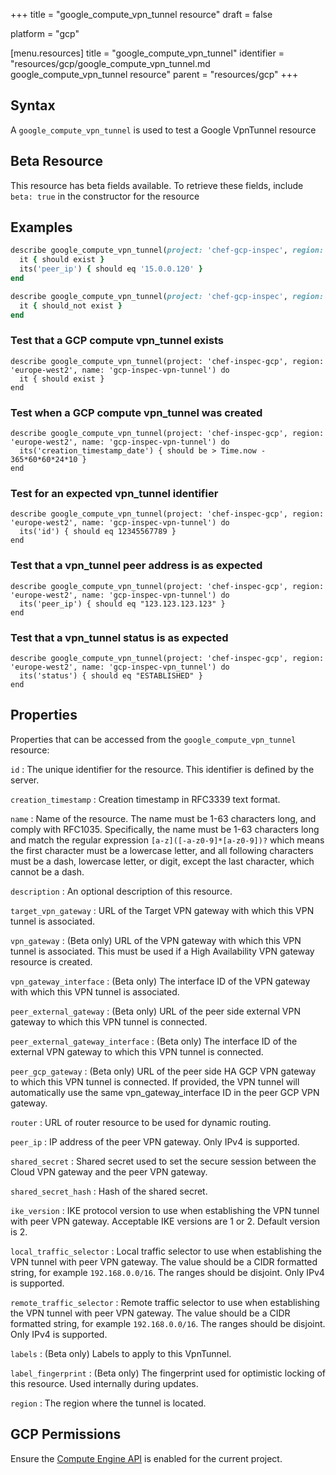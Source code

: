 +++
title = "google_compute_vpn_tunnel resource"
draft = false

platform = "gcp"

[menu.resources]
    title = "google_compute_vpn_tunnel"
    identifier = "resources/gcp/google_compute_vpn_tunnel.md google_compute_vpn_tunnel resource"
    parent = "resources/gcp"
+++

## Syntax

A `google_compute_vpn_tunnel` is used to test a Google VpnTunnel resource

## Beta Resource

This resource has beta fields available. To retrieve these fields, include `beta: true` in the constructor for the resource

## Examples

```ruby
describe google_compute_vpn_tunnel(project: 'chef-gcp-inspec', region: 'europe-west2', name: 'inspec-vpn-tunnel') do
  it { should exist }
  its('peer_ip') { should eq '15.0.0.120' }
end

describe google_compute_vpn_tunnel(project: 'chef-gcp-inspec', region: 'europe-west2', name: 'nonexistent') do
  it { should_not exist }
end
```

### Test that a GCP compute vpn_tunnel exists

    describe google_compute_vpn_tunnel(project: 'chef-inspec-gcp', region: 'europe-west2', name: 'gcp-inspec-vpn-tunnel') do
      it { should exist }
    end

### Test when a GCP compute vpn_tunnel was created

    describe google_compute_vpn_tunnel(project: 'chef-inspec-gcp', region: 'europe-west2', name: 'gcp-inspec-vpn-tunnel') do
      its('creation_timestamp_date') { should be > Time.now - 365*60*60*24*10 }
    end

### Test for an expected vpn_tunnel identifier

    describe google_compute_vpn_tunnel(project: 'chef-inspec-gcp', region: 'europe-west2', name: 'gcp-inspec-vpn-tunnel') do
      its('id') { should eq 12345567789 }
    end

### Test that a vpn_tunnel peer address is as expected

    describe google_compute_vpn_tunnel(project: 'chef-inspec-gcp', region: 'europe-west2', name: 'gcp-inspec-vpn-tunnel') do
      its('peer_ip') { should eq "123.123.123.123" }
    end

### Test that a vpn_tunnel status is as expected

    describe google_compute_vpn_tunnel(project: 'chef-inspec-gcp', region: 'europe-west2', name: 'gcp-inspec-vpn_tunnel') do
      its('status') { should eq "ESTABLISHED" }
    end

## Properties

Properties that can be accessed from the `google_compute_vpn_tunnel` resource:

`id`
: The unique identifier for the resource. This identifier is defined by the server.

`creation_timestamp`
: Creation timestamp in RFC3339 text format.

`name`
: Name of the resource. The name must be 1-63 characters long, and comply with RFC1035. Specifically, the name must be 1-63 characters long and match the regular expression `[a-z]([-a-z0-9]*[a-z0-9])?` which means the first character must be a lowercase letter, and all following characters must be a dash, lowercase letter, or digit, except the last character, which cannot be a dash.

`description`
: An optional description of this resource.

`target_vpn_gateway`
: URL of the Target VPN gateway with which this VPN tunnel is associated.

`vpn_gateway`
: (Beta only) URL of the VPN gateway with which this VPN tunnel is associated. This must be used if a High Availability VPN gateway resource is created.

`vpn_gateway_interface`
: (Beta only) The interface ID of the VPN gateway with which this VPN tunnel is associated.

`peer_external_gateway`
: (Beta only) URL of the peer side external VPN gateway to which this VPN tunnel is connected.

`peer_external_gateway_interface`
: (Beta only) The interface ID of the external VPN gateway to which this VPN tunnel is connected.

`peer_gcp_gateway`
: (Beta only) URL of the peer side HA GCP VPN gateway to which this VPN tunnel is connected. If provided, the VPN tunnel will automatically use the same vpn_gateway_interface ID in the peer GCP VPN gateway.

`router`
: URL of router resource to be used for dynamic routing.

`peer_ip`
: IP address of the peer VPN gateway. Only IPv4 is supported.

`shared_secret`
: Shared secret used to set the secure session between the Cloud VPN gateway and the peer VPN gateway.

`shared_secret_hash`
: Hash of the shared secret.

`ike_version`
: IKE protocol version to use when establishing the VPN tunnel with peer VPN gateway. Acceptable IKE versions are 1 or 2. Default version is 2.

`local_traffic_selector`
: Local traffic selector to use when establishing the VPN tunnel with peer VPN gateway. The value should be a CIDR formatted string, for example `192.168.0.0/16`. The ranges should be disjoint. Only IPv4 is supported.

`remote_traffic_selector`
: Remote traffic selector to use when establishing the VPN tunnel with peer VPN gateway. The value should be a CIDR formatted string, for example `192.168.0.0/16`. The ranges should be disjoint. Only IPv4 is supported.

`labels`
: (Beta only) Labels to apply to this VpnTunnel.

`label_fingerprint`
: (Beta only) The fingerprint used for optimistic locking of this resource. Used internally during updates.

`region`
: The region where the tunnel is located.

## GCP Permissions

Ensure the [Compute Engine API](https://console.cloud.google.com/apis/library/compute.googleapis.com/) is enabled for the current project.
